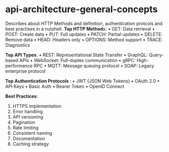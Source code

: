 # api-architecture-general-concepts
Describes about HTTP Methods and definition, authentication protcols and best practises in a nutshell.
**Top HTTP Method**s:
• GET: Data retrieval
• POST: Create data
• PUT: Full updates
• PATCH: Partial updates
• DELETE: Remove data
• HEAD: Headers only
• OPTIONS: Method support
• TRACE: Diagnostics

**Top API Types**:
• REST: Representational State Transfer
• GraphQL: Query-based APIs
• WebSocket: Full-duplex communication
• gRPC: High-performance RPC
• MQTT: Message queuing protocol
• SOAP: Legacy enterprise protocol

**Top Authentication Protocols** :
• JWT (JSON Web Tokens)
• OAuth 2.0 
• API Keys
• Basic Auth
• Bearer Token
• OpenID Connect

**Best Practices**:
1. HTTPS implementation
2. Error handling
3. API versioning
4. Pagination
5. Rate limiting
6. Consistent naming
7. Documentation
8. Caching strategy
